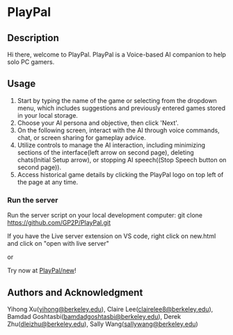 # PlayPal

## Description

Hi there, welcome to PlayPal.
PlayPal is a Voice-based AI companion to help solo PC gamers.

## Usage

1. Start by typing the name of the game or selecting from the dropdown menu, which includes suggestions and previously entered games stored in your local storage.
2. Choose your AI persona and objective, then click 'Next'.
3. On the following screen, interact with the AI through voice commands, chat, or screen sharing for gameplay advice.
4. Utilize controls to manage the AI interaction, including minimizing sections of the interface(left arrow on second page), deleting chats(Initial Setup arrow), or stopping AI speech((Stop Speech button on second page)).
5. Access historical game details by clicking the PlayPal logo on top left of the page at any time.

### Run the server

Run the server script on your local development computer:
git clone https://github.com/GP2P/PlayPal.git

If you have the Live server extension on VS code, right click on new.html and click on "open with live server"

or

Try now at [PlayPal/new](new)!

## Authors and Acknowledgment

Yihong Xu(yihong@berkeley.edu), Claire Lee(clairelee8@berkeley.edu), Bamdad Goshtasbi(bamdadgoshtasbi@berkeley.edu), Derek Zhu(dleizhu@berkeley.edu), Sally Wang(sallywang@berkeley.edu)
